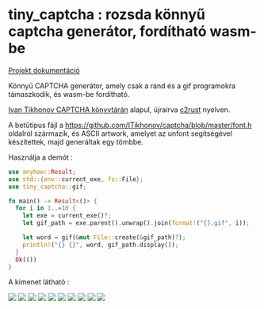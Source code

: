 # tiny_captcha : rozsda könnyű captcha generátor, fordítható wasm-be

[Projekt dokumentáció](https://docs.rs/tiny_captcha)

Könnyű CAPTCHA generátor, amely csak a rand és a gif programokra támaszkodik, és wasm-be fordítható.

[Ivan Tikhonov CAPTCHA könyvtárán](http://brokestream.com/captcha.html) alapul, újraírva [c2rust](https://c2rust.com) nyelven.

A betűtípus fájl a https://github.com/ITikhonov/captcha/blob/master/font.h oldalról származik, és ASCII artwork, amelyet az unfont segítségével készítettek, majd generáltak egy tömbbe.

Használja a demót :

```rust
use anyhow::Result;
use std::{env::current_exe, fs::File};
use tiny_captcha::gif;

fn main() -> Result<()> {
  for i in 1..=10 {
    let exe = current_exe()?;
    let gif_path = exe.parent().unwrap().join(format!("{}.gif", i));

    let word = gif(&mut File::create(&gif_path)?);
    println!("{} {}", word, gif_path.display());
  }
  Ok(())
}
```

A kimenet látható :

![](./gif/1.gif) ![](./gif/2.gif) ![](./gif/3.gif) ![](./gif/4.gif) ![](./gif/5.gif) ![](./gif/6.gif) ![](./gif/7.gif) ![](./gif/8.gif) ![](./gif/9.gif) ![](./gif/10.gif)